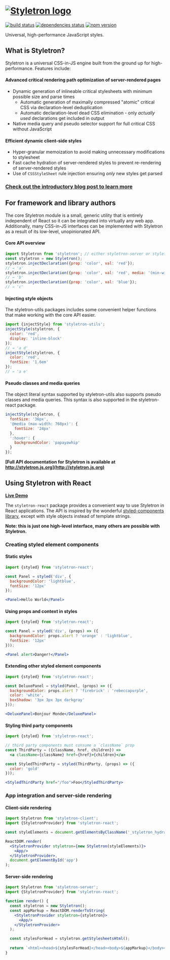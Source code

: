 # [![Styletron logo](https://cdn.rawgit.com/rtsao/styletron/logo/logo.svg "Styletron")](https://github.com/rtsao/styletron)

[![build status][build-badge]][build-href]
[![dependencies status][deps-badge]][deps-href]
[![npm version][npm-badge]][npm-href]

Universal, high-performance JavaScript styles.

## What is Styletron?

Styletron is a universal CSS-in-JS engine built from the ground up for high-performance. Features include:

#### Advanced critical rendering path optimization of server-rendered pages
- Dynamic generation of inlineable critical stylesheets with minimum possible size and parse times
  - Automatic generation of maximally compressed "atomic" critical CSS via declaration-level deduplication
  - Automatic declaration-level dead CSS elimination - only *actually used* declarations get included in output
- Native media query and pseudo selector support for full critical CSS without JavaScript

#### Efficient dynamic client-side styles
- Hyper-granular memoization to avoid making unnecessary modifications to stylesheet
- Fast cache hydration of server-rendered styles to prevent re-rendering of server-rendered styles
- Use of `CSSStyleSheet` rule injection ensuring *only* new styles get parsed

### [Check out the introductory blog post to learn more](https://ryantsao.com/blog/virtual-css-with-styletron)

## For framework and library authors

The core Styletron module is a small, generic utility that is entirely independent of React so it can be integrated into virtually any web app. Additionally, many CSS-in-JS interfaces can be implemented with Styletron as a result of its low-level, unopinionated API.

#### Core API overview
```js
import Styletron from 'styletron'; // either styletron-server or styletron-client (package.json browser field)
const styletron = new Styletron();
styletron.injectDeclaration({prop: 'color', val: 'red'});
// → 'a'
styletron.injectDeclaration({prop: 'color', val: 'red', media: '(min-width: 800px)'});
// → 'b'
styletron.injectDeclaration({prop: 'color', val: 'blue'});
// → 'c'
```
#### Injecting style objects
The styletron-utils packages includes some convenient helper functions that make working with the core API easier.
```js
import {injectStyle} from 'styletron-utils';
injectStyle(styletron, {
  color: 'red',
  display: 'inline-block'
});
// → 'a d'
injectStyle(styletron, {
  color: 'red',
  fontSize: '1.6em'
});
// → 'a e'
```

#### Pseudo classes and media queries
The object literal syntax supported by styletron-utils also supports pseudo classes and media queries. This syntax is also supported in the styletron-react package.
```jsx
injectStyle(styletron, {
  fontSize: '36px',
  '@media (max-width: 768px)': {
    fontSize: '24px'
  },
  ':hover': {
    backgroundColor: 'papayawhip'
  }
});
```

**[Full API documentation for Styletron is available at http://styletron.js.org](http://styletron.js.org)**

## Using Styletron with React

**[Live Demo](http://www.webpackbin.com/N12fnIW7G)**

The `styletron-react` package provides a convenient way to use Styletron in React applications. The API is inspired by the wonderful [styled-components library](https://github.com/styled-components/styled-components), except with style objects instead of template strings.

**Note: this is just one high-level interface, many others are possible with Styletron.**

### Creating styled element components

#### Static styles
```jsx
import {styled} from 'styletron-react';

const Panel = styled('div', {
  backgroundColor: 'lightblue',
  fontSize: '12px'
});

<Panel>Hello World</Panel>
```

#### Using props and context in styles
```jsx
import {styled} from 'styletron-react';

const Panel = styled('div', (props) => ({
  backgroundColor: props.alert ? 'orange' : 'lightblue',
  fontSize: '12px'
}));

<Panel alert>Danger!</Panel>
```

#### Extending other styled element components
```jsx
import {styled} from 'styletron-react';

const DeluxePanel = styled(Panel, (props) => ({
  backgroundColor: props.alert ? 'firebrick' : 'rebeccapurple',
  color: 'white',
  boxShadow: '3px 3px 3px darkgray'
}));

<DeluxePanel>Bonjour Monde</DeluxePanel>
```
#### Styling third party components
```jsx
import {styled} from 'styletron-react';

// third party components must consume a `className` prop
const ThirdParty = ({className, href, children}) =>
  <a className={className} href={href}>{children}</a>

const StyledThirdParty = styled(ThirdParty, (props) => ({
  color: 'gold'
}));

<StyledThirdParty href="/foo">Foo</StyledThirdParty>
```


### App integration and server-side rendering

#### Client-side rendering
```jsx
import Styletron from 'styletron-client';
import {StyletronProvider} from 'styletron-react';

const styleElements = document.getElementsByClassName('_styletron_hydrate_');

ReactDOM.render(
  <StyletronProvider styletron={new Styletron(styleElements)}>
    <App/>
  </StyletronProvider>,
  document.getElementById('app')
);
```

#### Server-side rendering

```jsx
import Styletron from 'styletron-server';
import {StyletronProvider} from 'styletron-react';

function render() {
  const styletron = new Styletron();
  const appMarkup = ReactDOM.renderToString(
    <StyletronProvider styletron={styletron}>
      <App/>
    </StyletronProvider>
  );

  const stylesForHead = styletron.getStylesheetsHtml();
  
  return `<html><head>${stylesForHead}</head><body>${appMarkup}</body></html>`;
}

```

[build-badge]: https://travis-ci.org/rtsao/styletron.svg?branch=master
[build-href]: https://travis-ci.org/rtsao/styletron
[deps-badge]: https://david-dm.org/rtsao/styletron.svg
[deps-href]: https://david-dm.org/rtsao/styletron
[npm-badge]: https://badge.fury.io/js/styletron.svg
[npm-href]: https://www.npmjs.com/package/styletron
